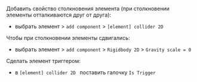 Добавить свойство столкновения элемента (при столкновении элементы отталкиваются друг от друга):
* выбрать элемент > `add component` > `[element] collider 2D `

Чтобы при столкновении элементы сдвигались:
* выбрать элемент > `add component` > `Rigidbody 2D` > `Gravity scale = 0`

Сделать элемент триггером:
* в `[element] collider 2D ` поставить галочку `Is Trigger`